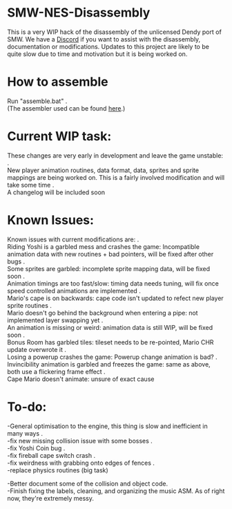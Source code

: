 # SMW-NES-Disassembly
This is a very WIP hack of the disassembly of the unlicensed Dendy port of SMW. We have a [Discord](https://discord.gg/3rJSuzqzmE) if you want to assist with the disassembly, documentation or modifications.
Updates to this project are likely to be quite slow due to time and motivation but it is being worked on.

# How to assemble
Run "assemble.bat" .\
(The assembler used can be found [here](https://github.com/parasyte/asm6).)

# Current WIP task:
These changes are very early in development and leave the game unstable: .\
New player animation routines, data format, data, sprites and sprite mappings are being worked on. This is a fairly involved modification and will take some time .\
A changelog will be included soon 

# Known Issues:
Known issues with current modifications are: .\
Riding Yoshi is a garbled mess and crashes the game: Incompatible animation data with new routines + bad pointers, will be fixed after other bugs .\
Some sprites are garbled: incomplete sprite mapping data, will be fixed soon .\
Animation timings are too fast/slow: timing data needs tuning, will fix once speed controlled animations are implemented .\
Mario's cape is on backwards: cape code isn't updated to refect new player sprite routines .\
Mario doesn't go behind the background when entering a pipe: not implemented layer swapping yet .\
An animation is missing or weird: animation data is still WIP, will be fixed soon .\
Bonus Room has garbled tiles: tileset needs to be re-pointed, Mario CHR update overwrote it .\
Losing a powerup crashes the game: Powerup change animation is bad? .\
Invincibility animation is garbled and freezes the game: same as above, both use a flickering frame effect .\
Cape Mario doesn't animate: unsure of exact cause

# To-do:
-General optimisation to the engine, this thing is slow and inefficient in many ways .\
-fix new missing collision issue with some bosses .\
-fix Yoshi Coin bug .\
-fix fireball cape switch crash .\
-fix weirdness with grabbing onto edges of fences .\
-replace physics routines (big task) 

-Better document some of the collision and object code.\
-Finish fixing the labels, cleaning, and organizing the music ASM. As of right now, they're extremely messy.
